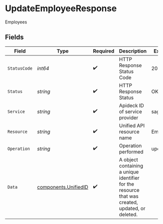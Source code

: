 # UpdateEmployeeResponse

Employees


## Fields

| Field                                                                                           | Type                                                                                            | Required                                                                                        | Description                                                                                     | Example                                                                                         |
| ----------------------------------------------------------------------------------------------- | ----------------------------------------------------------------------------------------------- | ----------------------------------------------------------------------------------------------- | ----------------------------------------------------------------------------------------------- | ----------------------------------------------------------------------------------------------- |
| `StatusCode`                                                                                    | *int64*                                                                                         | :heavy_check_mark:                                                                              | HTTP Response Status Code                                                                       | 200                                                                                             |
| `Status`                                                                                        | *string*                                                                                        | :heavy_check_mark:                                                                              | HTTP Response Status                                                                            | OK                                                                                              |
| `Service`                                                                                       | *string*                                                                                        | :heavy_check_mark:                                                                              | Apideck ID of service provider                                                                  | sage-hr                                                                                         |
| `Resource`                                                                                      | *string*                                                                                        | :heavy_check_mark:                                                                              | Unified API resource name                                                                       | Employees                                                                                       |
| `Operation`                                                                                     | *string*                                                                                        | :heavy_check_mark:                                                                              | Operation performed                                                                             | update                                                                                          |
| `Data`                                                                                          | [components.UnifiedID](../../models/components/unifiedid.md)                                    | :heavy_check_mark:                                                                              | A object containing a unique identifier for the resource that was created, updated, or deleted. |                                                                                                 |